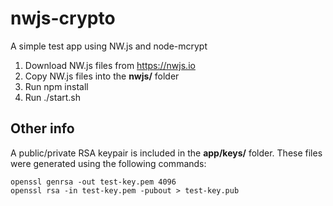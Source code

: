 # nwjs-crypto
A simple test app using NW.js and node-mcrypt

1. Download NW.js files from https://nwjs.io
2. Copy NW.js files into the **nwjs/** folder
3. Run npm install
4. Run ./start.sh


## Other info
A public/private RSA keypair is included in the **app/keys/** folder. These files were generated using the following commands:

```
openssl genrsa -out test-key.pem 4096
openssl rsa -in test-key.pem -pubout > test-key.pub
```
